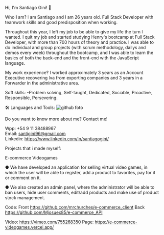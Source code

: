 Hi, I'm Santiago Gini! 👋

Who I am? I am Santiago and I am 26 years old. Full Stack Developer with teamwork skills and good predisposition when working.

Throughout this year, I left my job to be able to give my life the turn I wanted. I quit my job and started studying Henry's bootcamp at Full Stack Developer, with more than 700 hours of theory and practice. I was able to do individual and group projects (with scrum methodology, dailys and demos every week) throughout the bootcamp, and I was able to learn the basics of both the back-end and the front-end with the JavaScript language.


My work experience? I worked approximately 3 years as an Account Executive recovering Iva from exporting companies and 3 years in a Forwarder in the administrative area.

Soft skills:
-Problem solving, Self-taught, Dedicated, Sociable, Proactive, Responsible, Persevering.

🛠 Languages and Tools:
![github foto](https://user-images.githubusercontent.com/96921929/193863892-038d2b7a-6fab-442d-a184-b0733c7b6adb.png)


Do you want to know more about me? Contact me! 

Wpp: +54 9 11 38488967   
Email: santigini96@gmail.com   
Linkedin: https://www.linkedin.com/in/santiagogini/

Projects that i made myself:

E-commerce Videogames

● We have developed an application for selling virtual video games, in which the user will be able to register, add a product to favorites, pay for it or comment on it.

● We also created an admin panel, where the administrator will be able to ban users, hide user comments, edit/add products and make use of product stock management.

Code:
Front  https://github.com/mrchurches/e-commerce_client
Back  https://github.com/Mjosuex85/e-commerce_API

Video: https://vimeo.com/755268350
Page: https://e-commerce-videogames.vercel.app/




<!--
**Santiago3896/Santiago3896** is a ✨ _special_ ✨ repository because its `README.md` (this file) appears on your GitHub profile.

Here are some ideas to get you started:

- 🔭 I’m currently working on ...
- 🌱 I’m currently learning ...
- 👯 I’m looking to collaborate on ...
- 🤔 I’m looking for help with ...
- 💬 Ask me about ...
- 📫 How to reach me: ...
- 😄 Pronouns: ...
- ⚡ Fun fact: ...
-->
